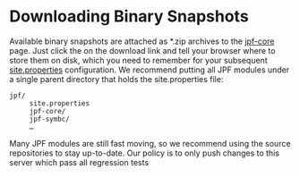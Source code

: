 # Downloading Binary Snapshots #


Available binary snapshots are attached as *.zip archives to the [jpf-core](http://babelfish.arc.nasa.gov/trac/jpf/wiki/projects/jpf-core#no1) page. Just click the on the download link and tell your browser where to store them on disk, which you need to remember for your subsequent [site.properties](../install/site-properties) configuration. We recommend putting all JPF modules under a single parent directory that holds the site.properties file:

~~~~~~~~ {.bash}
jpf/
     site.properties
     jpf-core/
     jpf-symbc/
     …
~~~~~~~~

Many JPF modules are still fast moving, so we recommend using the source repositories to stay up-to-date. Our policy is to only push changes to this server which pass all regression tests